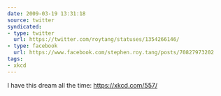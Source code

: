 ```yaml
---
date: 2009-03-19 13:31:18
source: twitter
syndicated:
- type: twitter
  url: https://twitter.com/roytang/statuses/1354266146/
- type: facebook
  url: https://www.facebook.com/stephen.roy.tang/posts/70827973202
tags:
- xkcd
---
```


I have this dream all the time: https://xkcd.com/557/